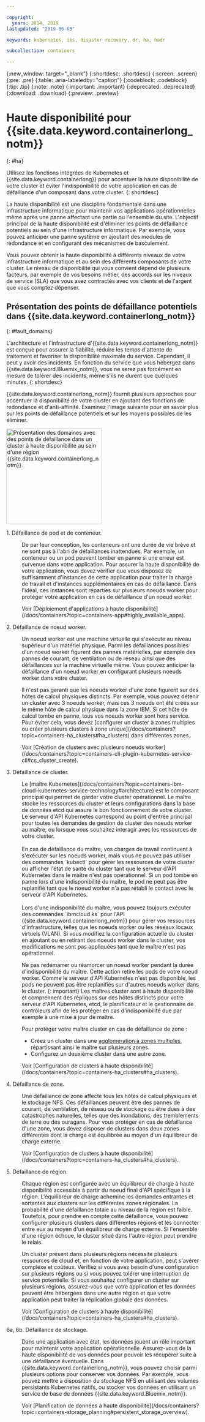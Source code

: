 ```yaml
---

copyright:
  years: 2014, 2019
lastupdated: "2019-06-05"

keywords: kubernetes, iks, disaster recovery, dr, ha, hadr

subcollection: containers

---
```


{:new_window: target="_blank"}
{:shortdesc: .shortdesc}
{:screen: .screen}
{:pre: .pre}
{:table: .aria-labeledby="caption"}
{:codeblock: .codeblock}
{:tip: .tip}
{:note: .note}
{:important: .important}
{:deprecated: .deprecated}
{:download: .download}
{:preview: .preview}



# Haute disponibilité pour {{site.data.keyword.containerlong_notm}}
{: #ha}

Utilisez les fonctions intégrées de Kubernetes et {{site.data.keyword.containerlong}} pour accentuer la haute disponibilité de votre cluster et éviter l'indisponibilité de votre application en cas de défaillance d'un composant dans votre cluster.
{: shortdesc}

La haute disponibilité est une discipline fondamentale dans une infrastructure informatique pour maintenir vos applications opérationnelles même après une panne affectant une partie ou l'ensemble du site. L'objectif principal de la haute disponibilité est d'éliminer les points de défaillance potentiels au sein d'une infrastructure informatique. Par exemple, vous pouvez anticiper une panne système en ajoutant des modules de redondance et en configurant des mécanismes de basculement.

Vous pouvez obtenir la haute disponibilité à différents niveaux de votre infrastructure informatique et au sein des différents composants de votre cluster. Le niveau de disponibilité qui vous convient dépend de plusieurs facteurs, par exemple de vos besoins métier, des accords sur les niveaux de service (SLA) que vous avez contractés avec vos clients et de l'argent que vous comptez dépenser.

## Présentation des points de défaillance potentiels dans {{site.data.keyword.containerlong_notm}}
{: #fault_domains}

L'architecture et l'infrastructure d'{{site.data.keyword.containerlong_notm}} est conçue pour assurer la fiabilité, réduire les temps d'attente de traitement et favoriser la disponibilité maximale du service. Cependant, il peut y avoir des incidents. En fonction du service que vous hébergez dans {{site.data.keyword.Bluemix_notm}}, vous ne serez pas forcément en mesure de tolérer des incidents, même s'ils ne durent que quelques minutes.
{: shortdesc}

{{site.data.keyword.containerlong_notm}} fournit plusieurs approches pour accentuer la disponibilité de votre cluster en ajoutant des fonctions de redondance et d'anti-affinité. Examinez l'image suivante pour en savoir plus sur les points de défaillance potentiels et sur les moyens possibles de les éliminer.

<img src="images/cs_failure_ov.png" alt="Présentation des domaines avec des points de défaillance dans un cluster à haute disponibilité au sein d'une région {{site.data.keyword.containerlong_notm}}." width="250" style="width:250px; border-style: none"/>

<dl>
<dt> 1. Défaillance de pod et de conteneur.</dt>
  <dd><p>De par leur conception, les conteneurs ont une durée de vie brève et ne sont pas à l'abri de défaillances inattendues. Par exemple, un conteneur ou un pod peuvent tomber en panne si une erreur est survenue dans votre application. Pour assurer la haute disponibilité de votre application, vous devez vérifier que vous disposez de suffisamment d'instances de cette application pour traiter la charge de travail et d'instances supplémentaires en cas de défaillance. Dans l'idéal, ces instances sont réparties sur plusieurs noeuds worker pour protéger votre application en cas de défaillance d'un noeud worker.</p>
  <p>Voir [Déploiement d'applications à haute disponibilité](/docs/containers?topic=containers-app#highly_available_apps).</p></dd>
<dt> 2. Défaillance de noeud worker.</dt>
  <dd><p>Un noeud worker est une machine virtuelle qui s'exécute au niveau supérieur d'un matériel physique. Parmi les défaillances possibles d'un noeud worker figurent des pannes matérielles, par exemple des pannes de courant, de ventilation ou de réseau ainsi que des défaillances sur la machine virtuelle même. Vous pouvez anticiper la défaillance d'un noeud worker en configurant plusieurs noeuds worker dans votre cluster.</p><p class="note">Il n'est pas garanti que les noeuds worker d'une zone figurent sur des hôtes de calcul physiques distincts. Par exemple, vous pouvez détenir un cluster avec 3 noeuds worker, mais ces 3 noeuds ont été créés sur le même hôte de calcul physique dans la zone IBM. Si cet hôte de calcul tombe en panne, tous vos noeuds worker sont hors service. Pour éviter cela, vous devez [configurer un cluster à zones multiples ou créer plusieurs clusters à zone unique](/docs/containers?topic=containers-ha_clusters#ha_clusters) dans différentes zones.</p>
  <p>Voir [Création de clusters avec plusieurs noeuds worker](/docs/containers?topic=containers-cli-plugin-kubernetes-service-cli#cs_cluster_create).</p></dd>
<dt> 3. Défaillance de cluster.</dt>
  <dd><p>Le [maître Kubernetes](/docs/containers?topic=containers-ibm-cloud-kubernetes-service-technology#architecture) est le composant principal qui permet de garder votre cluster opérationnel. Le maître stocke les ressources du cluster et leurs configurations dans la base de données etcd qui assure le bon fonctionnement de votre cluster. Le serveur d'API Kubernetes correspond au point d'entrée principal pour toutes les demandes de gestion de cluster des noeuds worker au maître, ou lorsque vous souhaitez interagir avec les ressources de votre cluster.<br><br>En cas de défaillance du maître, vos charges de travail continuent à s'exécuter sur les noeuds worker, mais vous ne pouvez pas utiliser des commandes `kubectl` pour gérer les ressources de votre cluster ou afficher l'état de santé du cluster tant que le serveur d'API Kubernetes dans le maître n'est pas opérationnel. Si un pod tombe en panne lors d'une indisponibilité du maître, le pod ne peut pas être replanifié tant que le noeud worker n'a pas rétabli le contact avec le serveur d'API Kubernetes.<br><br>Lors d'une indisponibilité du maître, vous pouvez toujours exécuter des commandes `ibmcloud ks` pour l'API {{site.data.keyword.containerlong_notm}} pour gérer vos ressources d'infrastructure, telles que les noeuds worker ou les réseaux locaux virtuels (VLAN). Si vous modifiez la configuration actuelle du cluster en ajoutant ou en retirant des noeuds worker dans le cluster, vos modifications ne sont pas appliquées tant que le maître n'est pas opérationnel.

Ne pas redémarrer ou réamorcer un noeud worker pendant la durée d'indisponibilité du maître. Cette action retire les pods de votre noeud worker. Comme le serveur d'API Kubernetes n'est pas disponible, les pods ne peuvent pas être replanifiés sur d'autres noeuds worker dans le cluster.
{: important}
 Les maîtres cluster sont à haute disponibilité et comprennent des répliques sur des hôtes distincts pour votre serveur d'API Kubernetes, etcd, le planificateur et le gestionnaire de contrôleurs afin de les protéger en cas d'indisponibilité due par exemple à une mise à jour de maître.</p><p>Pour protéger votre maître cluster en cas de défaillance de zone : <ul><li>Créez un cluster dans une [agglomération à zones multiples](/docs/containers?topic=containers-regions-and-zones#zones), répartissant ainsi le maître sur plusieurs zones.</li><li>Configurez un deuxième cluster dans une autre zone.</li></ul></p>
  <p>Voir [Configuration de clusters à haute disponibilité](/docs/containers?topic=containers-ha_clusters#ha_clusters).</p></dd>
<dt> 4. Défaillance de zone.</dt>
  <dd><p>Une défaillance de zone affecte tous les hôtes de calcul physiques et le stockage NFS. Ces défaillances peuvent être des pannes de courant, de ventilation, de réseau ou de stockage ou être dues à des catastrophes naturelles, telles que des inondations, des tremblements de terre ou des ouragans. Pour vous protéger en cas de défaillance d'une zone, vous devez disposer de clusters dans deux zones différentes dont la charge est équilibrée au moyen d'un équilibreur de charge externe.</p>
  <p>Voir [Configuration de clusters à haute disponibilité](/docs/containers?topic=containers-ha_clusters#ha_clusters).</p></dd>    
<dt> 5. Défaillance de région.</dt>
  <dd><p>Chaque région est configurée avec un équilibreur de charge à haute disponibilité accessible à partir du noeud final d'API spécifique à la région. L'équilibreur de charge achemine les demandes entrantes et sortantes aux clusters sur les différentes zones régionales. La probabilité d'une défaillance totale au niveau de la région est faible. Toutefois, pour prendre en compte cette défaillance, vous pouvez configurer plusieurs clusters dans différentes régions et les connecter entre eux au moyen d'un équilibreur de charge externe. Si l'ensemble d'une région échoue, le cluster situé dans l'autre région peut prendre le relais.</p><p class="note">Un cluster présent dans plusieurs régions nécessite plusieurs ressources de cloud et, en fonction de votre application, peut s'avérer complexe et coûteux. Vérifiez si vous avez besoin d'une configuration sur plusieurs régions ou si vous pouvez tolérer une interruption de service potentielle. Si vous souhaitez configurer un cluster sur plusieurs régions, assurez-vous que votre application et les données peuvent être hébergées dans une autre région et que votre application peut traiter la réplication globale des données.</p>
  <p>Voir [Configuration de clusters à haute disponibilité](/docs/containers?topic=containers-ha_clusters#ha_clusters).</p></dd>   
<dt> 6a, 6b. Défaillance de stockage.</dt>
  <dd><p>Dans une application avec état, les données jouent un rôle important pour maintenir votre application opérationnelle. Assurez-vous de la haute disponibilité de vos données pour pouvoir les récupérer suite à une défaillance éventuelle. Dans {{site.data.keyword.containerlong_notm}}, vous pouvez choisir parmi plusieurs options pour conserver vos données. Par exemple, vous pouvez mettre à disposition du stockage NFS en utilisant des volumes persistants Kubernetes natifs, ou stocker vos données en utilisant un service de base de données {{site.data.keyword.Bluemix_notm}}.</p>
  <p>Voir [Planification de données à haute disponibilité](/docs/containers?topic=containers-storage_planning#persistent_storage_overview).</p></dd>
</dl>
